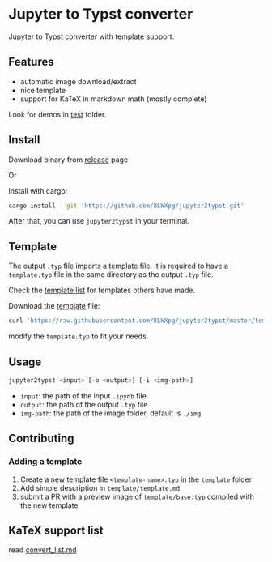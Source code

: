 # Jupyter to Typst converter

Jupyter to Typst converter with template support.

## Features

- automatic image download/extract
- nice template
- support for KaTeX in markdown math (mostly complete)

Look for demos in [test](test) folder.

## Install

Download binary from [release](https://github.com/8LWXpg/jupyter2typst/releases/latest) page

Or

Install with cargo:

```bash
cargo install --git 'https://github.com/8LWXpg/jupyter2typst.git'
```

After that, you can use `jupyter2typst` in your terminal.

## Template

The output `.typ` file imports a template file. It is required to have a `template.typ` file in the same directory as the output `.typ` file.

Check the [template list](./template/template.md) for templates others have made.

Download the [template](./template/template.typ) file:

```bash
curl 'https://raw.githubusercontent.com/8LWXpg/jupyter2typst/master/template/template.typ' > template.typ
```

modify the `template.typ` to fit your needs.

## Usage

```bash
jupyter2typst <input> [-o <output>] [-i <img-path>]
```

- `input`: the path of the input `.ipynb` file
- `output`: the path of the output `.typ` file
- `img-path`: the path of the image folder, default is `./img`

## Contributing

### Adding a template

1. Create a new template file `<template-name>.typ` in the `template` folder
2. Add simple description in `template/template.md`
3. submit a PR with a preview image of `template/base.typ` compiled with the new template

## KaTeX support list

read [convert_list.md](convert_list.md)
